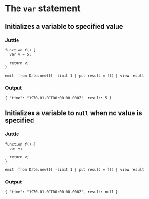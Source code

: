 The `var` statement
===================

Initializes a variable to specified value
-----------------------------------------

### Juttle

    function f() {
      var v = 5;

      return v;
    }

    emit -from Date.new(0) -limit 1 | put result = f() | view result

### Output

    { "time": "1970-01-01T00:00:00.000Z", result: 5 }

Initializes a variable to `null` when no value is specified
-----------------------------------------------------------

### Juttle

    function f() {
      var v;

      return v;
    }

    emit -from Date.new(0) -limit 1 | put result = f() | view result

### Output

    { "time": "1970-01-01T00:00:00.000Z", result: null }
